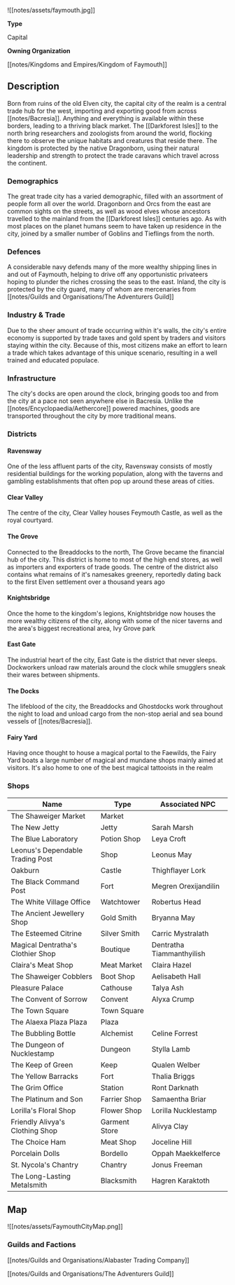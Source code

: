 
![[notes/assets/faymouth.jpg]]

**Type**

Capital

**Owning Organization**

[[notes/Kingdoms and Empires/Kingdom of Faymouth]]

## Description
Born from ruins of the old Elven city, the capital city of the realm is a central trade hub for the west, importing and exporting good from across [[notes/Bacresia]]. Anything and everything is available within these borders, leading to a thriving black market. The [[Darkforest Isles]] to the north bring researchers and zoologists from around the world, flocking there to observe the unique habitats and creatures that reside there. The kingdom is protected by the native Dragonborn, using their natural leadership and strength to protect the trade caravans which travel across the continent.

### Demographics
The great trade city has a varied demographic, filled with an assortment of people form all over the world. Dragonborn and Orcs from the east are common sights on the streets, as well as wood elves whose ancestors travelled to the mainland from the [[Darkforest Isles]] centuries ago. As with most places on the planet humans seem to have taken up residence in the city, joined by a smaller number of Goblins and Tieflings from the north.  


### Defences
A considerable navy defends many of the more wealthy shipping lines in and out of Faymouth, helping to drive off any opportunistic privateers hoping to plunder the riches crossing the seas to the east. Inland, the city is protected by the city guard, many of whom are mercenaries from [[notes/Guilds and Organisations/The Adventurers Guild]]


### Industry & Trade
Due to the sheer amount of trade occurring within it's walls, the city's entire economy is supported by trade taxes and gold spent by traders and visitors staying within the city. Because of this, most citizens make an effort to learn a trade which takes advantage of this unique scenario, resulting in a well trained and educated populace.  

### Infrastructure

The city's docks are open around the clock, bringing goods too and from the city at a pace not seen anywhere else in Bacresia. Unlike the [[notes/Encyclopaedia/Aethercore]] powered machines, goods are transported throughout the city by more traditional means. 


### Districts

#### Ravensway
One of the less affluent parts of the city, Ravensway consists of mostly residential buildings for the working population, along with the taverns and gambling establishments that often pop up around these areas of cities.

#### Clear Valley
The centre of the city, Clear Valley houses Feymouth Castle, as well as the royal courtyard. 

#### The Grove
Connected to the Breaddocks to the north, The Grove became the financial hub of the city. This district is home to most of the high end stores, as well as importers and exporters of trade goods. The centre of the district also contains what remains of it's namesakes greenery, reportedly dating back to the first Elven settlement over a thousand years ago

#### Knightsbridge
Once the home to the kingdom's legions, Knightsbridge now houses the more wealthy citizens of the city, along with some of the nicer taverns and the area's biggest recreational area, Ivy Grove park

#### East Gate
The industrial heart of the city, East Gate is the district that never sleeps. Dockworkers unload raw materials around the clock while smugglers sneak their wares between shipments.

#### The Docks
The lifeblood of the city, the Breaddocks and Ghostdocks work throughout the night to load and unload cargo from the non-stop aerial and sea bound vessels of [[notes/Bacresia]].  

#### Fairy Yard
Having once thought to house a magical portal to the Faewilds, the Fairy Yard boats a large number of magical and mundane shops mainly aimed at visitors. It's also home to one of the best magical tattooists in the realm 


### Shops
| Name                              | Type          | Associated NPC            |
| --------------------------------- | ------------- | ------------------------- |
| The Shaweiger Market              | Market        |                           |
| The New Jetty                     | Jetty         | Sarah Marsh               |
| The Blue Laboratory               | Potion Shop   | Leya Croft                |
| Leonus's Dependable Trading Post  | Shop          | Leonus May                |
| Oakburn                           | Castle        | Thighflayer Lork          |
| The Black Command Post            | Fort          | Megren Orexijandilin      |
| The White Village Office          | Watchtower    | Robertus Head             |
| The Ancient Jewellery Shop        | Gold Smith    | Bryanna May               |
| The Esteemed Citrine              | Silver Smith  | Carric Mystralath         |
| Magical Dentratha's Clothier Shop | Boutique      | Dentratha Tiammanthyilish |
| Claira's Meat Shop                | Meat Market   | Claira Hazel              |
| The Shaweiger Cobblers            | Boot Shop     | Aelisabeth Hall           |
| Pleasure Palace                   | Cathouse      | Talya Ash                 |
| The Convent of Sorrow             | Convent       | Alyxa Crump               |
| The Town Square                   | Town Square   |                           |
| The Alaexa Plaza Plaza            | Plaza         |                           |
| The Bubbling Bottle               | Alchemist     | Celine Forrest            |
| The Dungeon of Nucklestamp        | Dungeon       | Stylla Lamb               |
| The Keep of Green                 | Keep          | Qualen Welber             |
| The Yellow Barracks               | Fort          | Thalia Briggs             |
| The Grim Office                   | Station       | Ront Darknath             |
| The Platinum and Son              | Farrier Shop  | Samaentha Briar           |
| Lorilla's Floral Shop             | Flower Shop   | Lorilla Nucklestamp       |
| Friendly Alivya's Clothing Shop   | Garment Store | Alivya Clay               |
| The Choice Ham                    | Meat Shop     | Joceline Hill             |
| Porcelain Dolls                   | Bordello      | Oppah Maekkelferce        |
| St. Nycola's Chantry              | Chantry       | Jonus Freeman             |
| The Long-Lasting Metalsmith       | Blacksmith    | Hagren Karaktoth          |
## Map

![[notes/assets/FaymouthCityMap.png]]

### Guilds and Factions

[[notes/Guilds and Organisations/Alabaster Trading Company]]

[[notes/Guilds and Organisations/The Adventurers Guild]]
